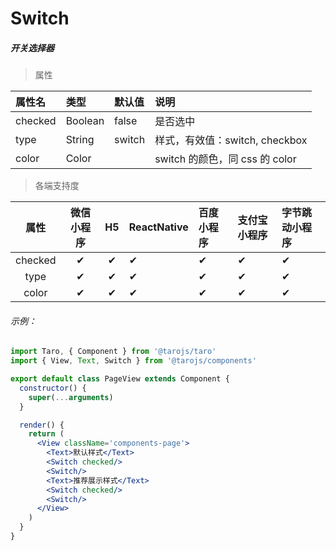 # Switch

##### 开关选择器

> 属性

| 属性名  | 类型    | 默认值 | 说明                           |
| :------ | :------ | :----- | :----------------------------- |
| checked | Boolean | false  | 是否选中                       |
| type    | String  | switch | 样式，有效值：switch, checkbox |
| color   | Color   |        | switch 的颜色，同 css 的 color |

> 各端支持度

|  属性   | 微信小程序 |  H5  | ReactNative | 百度小程序 | 支付宝小程序 | 字节跳动小程序 |
| :-----: | :--------: | :--: | :---------- | :--------- | :----------- | :------------- |
| checked |     ✔      |  ✔   | ✔           | ✔          | ✔            | ✔              |
|  type   |     ✔      |  ✔   | ✔           | ✔          | ✔            | ✔              |
|  color  |     ✔      |  ✔   | ✔           | ✔          | ✔            | ✔              |

###### 示例：

```jsx
import Taro, { Component } from '@tarojs/taro'
import { View, Text, Switch } from '@tarojs/components'

export default class PageView extends Component {
  constructor() {
    super(...arguments)
  }

  render() {
    return (
      <View className='components-page'>
        <Text>默认样式</Text>
        <Switch checked/>
        <Switch/>
        <Text>推荐展示样式</Text>
        <Switch checked/>
        <Switch/>
      </View>
    )
  }
}
```